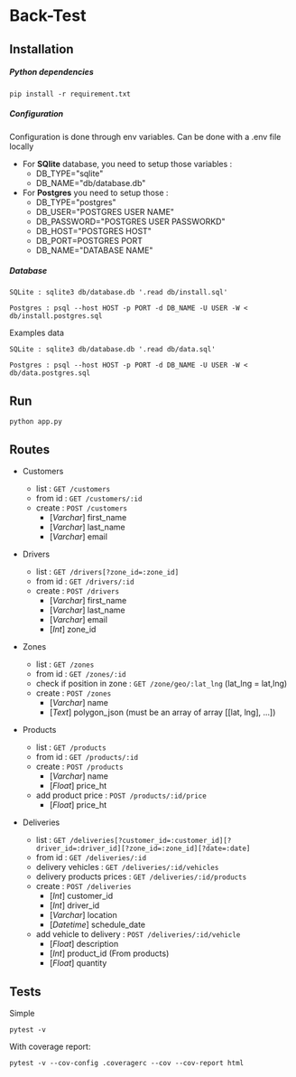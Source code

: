 # Back-Test

## Installation


##### Python dependencies


    pip install -r requirement.txt


##### Configuration

Configuration is done through env variables. Can be done with a .env file locally

    
* For **SQlite** database, you need to setup those variables :
    - DB_TYPE="sqlite"
    - DB_NAME="db/database.db"
* For **Postgres** you need to setup those :
    - DB_TYPE="postgres"
    - DB_USER="POSTGRES USER NAME"
    - DB_PASSWORD="POSTGRES USER PASSWORKD"
    - DB_HOST="POSTGRES HOST"
    - DB_PORT=POSTGRES PORT
    - DB_NAME="DATABASE NAME"


##### Database


    SQLite : sqlite3 db/database.db '.read db/install.sql'

    Postgres : psql --host HOST -p PORT -d DB_NAME -U USER -W < db/install.postgres.sql 
    
    
Examples data


    SQLite : sqlite3 db/database.db '.read db/data.sql'

    Postgres : psql --host HOST -p PORT -d DB_NAME -U USER -W < db/data.postgres.sql 
    
    
## Run


    python app.py
    

## Routes

* Customers
    * list : `GET /customers`
    * from id : `GET /customers/:id`
    * create : `POST /customers`
        * [*Varchar*] first_name
        * [*Varchar*] last_name
        * [*Varchar*] email

* Drivers
    * list : `GET /drivers[?zone_id=:zone_id]`
    * from id : `GET /drivers/:id`
    * create : `POST /drivers`
        * [*Varchar*] first_name
        * [*Varchar*] last_name
        * [*Varchar*] email
        * [*Int*] zone_id

* Zones
    * list : `GET /zones`
    * from id : `GET /zones/:id`
    * check if position in zone : `GET /zone/geo/:lat_lng` (lat_lng = lat,lng)
    * create : `POST /zones`
        * [*Varchar*] name
        * [*Text*] polygon_json (must be an array of array [[lat, lng], ...])

* Products
    * list : `GET /products`
    * from id : `GET /products/:id`
    * create : `POST /products`
        * [*Varchar*] name
        * [*Float*] price_ht
    * add product price : `POST /products/:id/price`
        * [*Float*] price_ht

* Deliveries
    * list : `GET /deliveries[?customer_id=:customer_id][?driver_id=:driver_id][?zone_id=:zone_id][?date=:date]`
    * from id : `GET /deliveries/:id`
    * delivery vehicles : `GET /deliveries/:id/vehicles`
    * delivery products prices : `GET /deliveries/:id/products`
    * create : `POST /deliveries`
        * [*Int*] customer_id
        * [*Int*] driver_id
        * [*Varchar*] location
        * [*Datetime*] schedule_date
    * add vehicle to delivery : `POST /deliveries/:id/vehicle`
        * [*Float*] description
        * [*Int*] product_id (From products)
        * [*Float*] quantity

## Tests

Simple

    pytest -v

With coverage report:

    pytest -v --cov-config .coveragerc --cov --cov-report html
    
